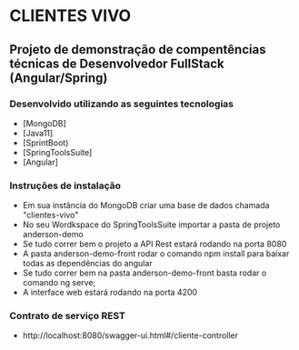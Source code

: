 # CLIENTES VIVO
## Projeto de demonstração de compentências técnicas de Desenvolvedor FullStack (Angular/Spring)

###  Desenvolvido utilizando as seguintes tecnologias

* [MongoDB]
* [Java11]
* [SprintBoot)
* [SpringToolsSuite]
* [Angular]

### Instruções de instalação

* Em sua instância do MongoDB criar uma base de dados chamada "clientes-vivo"
* No seu Wordkspace do SpringToolsSuite importar a pasta de projeto anderson-demo 
* Se tudo correr bem o projeto a API Rest estará rodando na porta 8080
* A pasta anderson-demo-front rodar o comando npm install para baixar todas as dependências do angular
* Se tudo correr bem na pasta anderson-demo-front basta rodar o comando ng serve;
* A interface web estará rodando na porta 4200

###  Contrato de serviço REST 

* http://localhost:8080/swagger-ui.html#/cliente-controller

